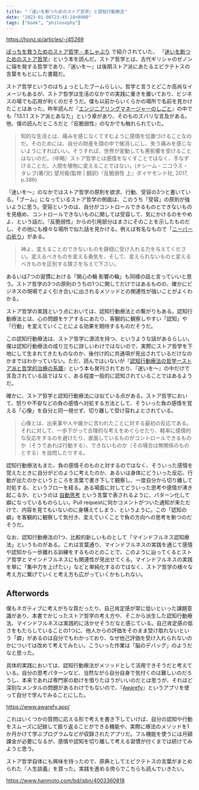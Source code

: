 ```yaml
---
title: "『迷いを断つためのストア哲学』と認知行動療法"
date: "2023-01-08T23:45:18+0900"
tags: ["book", "philosophy"]
---
```


https://honz.jp/articles/-/45269

[ぼっちを救うためのストア哲学 - 本しゃぶり](https://honeshabri.hatenablog.com/entry/bocchi.rocks) で紹介されていた、 『[迷いを断つためのストア哲学](https://www.amazon.co.jp/dp/415209852X)』という本を読んだ。ストア哲学とは、古代ギリシャのゼノンに端を発する哲学であり、『迷いを〜』は後期ストア派にあたるエピクテトスの言葉をもとにした書籍だ。

ストア哲学というのはちょっとしたブームらしい。哲学と言うとどこか高尚なイメージもあるが、ストア哲学は生活のなかでの実践に重きを置いており、ビジネスの場でも応用が利くのだそうだ。僕も以前からいくらかの場所で名前を見かけたことはあった。昨年読んだ『[エンジニアリングマネージャーのしごと](https://chroju.dev/blog/become_an_effective_software_engineering_manager)』の中でも「13.1.1 ストア派とあなた」という章があり、そのものズバリな言及がある。他、僕の読んだところだと『反脆弱性』のなかでも触れられていた。

> 知的な生活とは、痛みを感じなくてすむように感情を位置づけることなのだ。そのためには、自分の財産を頭の中で帳消しにし、失う痛みを感じないようにすればいい。そうすれば、世界が変動しても悪影響を受けることはないのだ。（中略）ストア哲学とは感情をなくすことではなく、手なずけることだ。人間を植物に変えることではない。(ナシーム・ニコラス・タレブ(著/文) 望月衛(監修 | 翻訳)『反脆弱性 上』ダイヤモンド社, 2017, p.386)
 
『迷いを〜』のなかではストア哲学の原則を欲求、行動、受容の3つと書いている。「ブーム」になっているストア哲学の側面は、このうち「受容」の原則が強いように思う。受容というのは、自分がコントロールできるものとできないものを見極め、コントロールできないものに関しては受容して、気にかけるのをやめよ、という話だ。『反脆弱性』からの引用部分はまさにそのことを示したものだし、その他にも様々な場所で似た話を見かける。例えば有名なもので「[ニーバーの祈り](https://ja.wikipedia.org/wiki/%E3%83%8B%E3%83%BC%E3%83%90%E3%83%BC%E3%81%AE%E7%A5%88%E3%82%8A)」がある。

> 神よ、変えることのできないものを静穏に受け入れる力を与えてください。変えるべきものを変える勇気を、そして、変えられないものと変えるべきものを区別する賢さを与えて下さい。
 
あるいは7つの習慣における「関心の輪 影響の輪」も同様の話と言っていいと思う。ストア哲学の3つの原則のうちの1つに関してだけではあるものの、確かにビジネスの現場でよく引き合いに出されるメソッドとの関連性が強いことがよくわかる。
 
ストア哲学の実践という点においては、認知行動療法との繋がりもある。認知行動療法とは、心の問題をケアするにあたり、客観的に観察しやすい「認知」や「行動」を変えていくことによる効果を期待するものだそうだ。

この認知行動療法は、ストア哲学に源流を持つ、というような話があるらしい。僕は認知行動療法の成り立ちに詳しいわけではないので、実際にストア哲学を下地にして生まれてきたものなのか、後付け的に共通項が見出されているだけなのかまではわかっていない。ただ、読んではいないが『[認知行動療法の哲学ーストア派と哲学的治療の系譜](https://www.amazon.co.jp/dp/4772419063)』という本も発刊されており、『迷いを〜』の中だけで言及されている話ではなく、ある程度一般的に認知されていることではあるようだ。

確かに、ストア哲学と認知行動療法には似ている点がある。ストア哲学において、怒りや不安などの負の感情へ対処する方法として、そういった負の感情を覚える「心像」を自分と同一視せず、切り離して受け容れよとされている。

> 心像とは、出来事や人や誰かに言われたことに対する最初の反応である。それに対して、一歩下がって合理的な考えをめぐらせたり、軽率に感情的な反応をするのを避けたり、直面しているものがコントロールできるものか（そうであれば行動する）、できないものか（その場合は無関係のものとする）を自問したりする。

認知行動療法もまた、負の感情そのものと対するのではなく、そういった感情を覚えたときに自分がどのように考えたのか、あるいは身体にどういった反応、行動が出たのかというところを言葉で書き下して観察し、一度自分から切り離して対処する、というフローを経る。ある場面に対してどういった思考や感情が沸き起こるか、というのは [自動思考](https://ja.wikipedia.org/wiki/%E8%87%AA%E5%8B%95%E6%80%9D%E8%80%83) という言葉で表されるように、パターン化して癖になっているものらしい。Pull requestに何かコメントがついた通知が来ただけで、内容を見てもいないのに身構えてしまう、というように。この「認知の癖」を客観的に観察して気付き、変えていくことで負の方向への思考を断つのだそうだ。

なお、認知行動療法の1つ、比較的新しいものとして「マインドフルネス認知療法」というものがある。これは言葉通り、マインドフルネスの実践を通じて感情や認知から一歩離れる訓練をするものとのことで、このように辿ってくるとストア哲学とマインドフルネスにも関連性が見出せてくる。マインドフルネスの実践を単に「集中力を上げたい」などと単純化するのではなく、ストア哲学の様々な考え方に繋げていくと考え方も広がっていくかもしれない。

## Afterwords
 
僕もネガティブに考えがちな質だったり、自己肯定感が常に低いといった課題意識があり、本書でかじったストア哲学の考え方や、そこから派生した認知行動療法、マインドフルネスは実践的に活かせそうだなと感じている。自己肯定感の低さをもたらしていることの1つに、他人からの評価をそのまま受け取れないという「癖」があるのは自分でもわかっており、なぜ他己評価を受け入れられないのかについては改めて考えてみたい。こういった作業は「脳のデバッグ」のようだなと思った。

具体的実践においては、認知行動療法がメソッドとして活用できそうだと考えている。自分の思考パターンなど、当然ながら自分自身で気付くのは難しいのだろうし、本来であれば専門家の助けを借りたほうがいいのだとは思うが、それほど深刻なメンタルの問題があるわけでもないので、『[Awarefy](https://www.awarefy.app/)』というアプリを使って自分で学んでみることにした。

https://www.awarefy.app/

これはいくつかの質問に応える形で考えを書き下していけば、自分の認知や行動をスムーズに記録して振り返ることができる機能や、実際に療法のメソッドを1か月かけて学ぶプログラムなどが収録されたアプリだ。フル機能を使うには月額課金が必要になるが、感情や認知を切り離して考える習慣が付くまでは続けてみようと思う。

ストア哲学自体にも興味を持ったので、原典としてエピクテトスの言葉がまとめられた『人生談義』を買った。実践を進める傍らでこちらも読んでいきたい。

https://www.hanmoto.com/bd/isbn/4003360818
